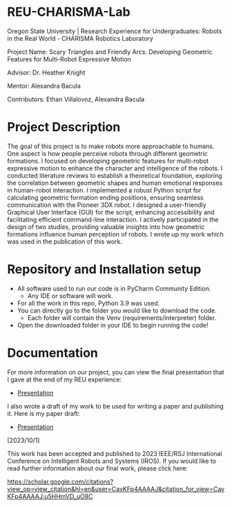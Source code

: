 # REU-CHARISMA-Lab

Oregon State University | Research Experience for Undergraduates: Robots in the Real World - CHARISMA Robotics Laboratory

Project Name: Scary Triangles and Friendly Arcs: Developing Geometric Features for Multi-Robot Expressive Motion

Advisor: Dr. Heather Knight

Mentor: Alexandra Bacula

Contributors: Ethan Villalovoz, Alexandra Bacula

# Project Description 

The goal of this project is to make robots more approachable to humans. One aspect is how people perceive robots through different geometric formations. I focused on developing geometric features for multi-robot expressive motion to enhance the character and intelligence of the robots. I conducted literature reviews to establish a theoretical foundation, exploring the correlation between geometric shapes and human emotional responses in human-robot interaction. I implemented a robust Python script for calculating geometric formation ending positions, ensuring seamless communication with the Pioneer 3DX robot. I designed a user-friendly Graphical User Interface (GUI) for the script, enhancing accessibility and facilitating efficient command-line interaction. I actively participated in the design of two studies, providing valuable insights into how geometric formations influence human perception of robots. I wrote up my work which was used in the publication of this work.

# Repository and Installation setup

- All software used to run our code is in PyCharm Community Edition.
  - Any IDE or software will work.
- For all the work in this repo, Python 3.9 was used.
- You can directly go to the folder you would like to download the code.
  - Each folder will contain the Venv (requirements/interpreter) folder.
- Open the downloaded folder in your IDE to begin running the code!

# Documentation 

For more information on our project, you can view the final presentation that I gave at the end of my REU experience:

- [Presentation](documents/presentation.pdf)

I also wrote a draft of my work to be used for writing a paper and publishing it. Here is my paper draft:

- [Presentation](documents/presentation.pdf)

[2023/10/1] 

This work has been accepted and published to 2023 IEEE/RSJ International Conference on Intelligent Robots and Systems (IROS). If you would like to read further information about our final work, please click here: 

https://scholar.google.com/citations?view_op=view_citation&hl=en&user=CavKFp4AAAAJ&citation_for_view=CavKFp4AAAAJ:u5HHmVD_uO8C

